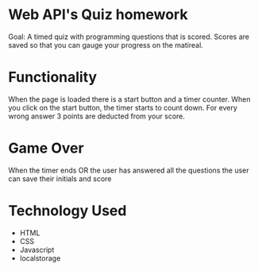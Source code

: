 # Web API's Quiz homework

Goal: A timed quiz with programming questions that is scored. Scores are saved so that you can gauge your progress on the matireal.

# Functionality

When the page is loaded there is a start button and a timer counter. When you click on the start button, the timer starts to count down. For every wrong answer 3 points are deducted from your score.

# Game Over

When the timer ends OR the user has answered all the questions the user can save their initials and score

# Technology Used
- HTML
- CSS
- Javascript
- localstorage
